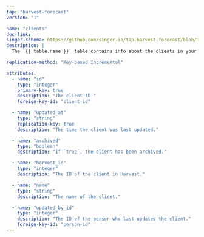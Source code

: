 ```yaml
---
tap: "harvest-forecast"
version: "1"

name: "clients"
doc-link:
singer-schema: https://github.com/singer-io/tap-harvest-forecast/blob/master/tap_harvest_forecast/schemas/clients.json
description: |
  The `{{ table.name }}` table contains info about the clients in your {{ integration.display_name }} account.

replication-method: "Key-based Incremental"

attributes:
  - name: "id"
    type: "integer"
    primary-key: true
    description: "The client ID."
    foreign-key-id: "client-id"

  - name: "updated_at"
    type: "string"
    replication-key: true
    description: "The time the client was last updated."

  - name: "archived"
    type: "boolean"
    description: "If `true`, the client has been archived."

  - name: "harvest_id"
    type: "integer"
    description: "The ID of the client in Harvest."

  - name: "name"
    type: "string"
    description: "The name of the client."

  - name: "updated_by_id"
    type: "integer"
    description: "The ID of the person who last updated the client."
    foreign-key-id: "person-id"
---
```

